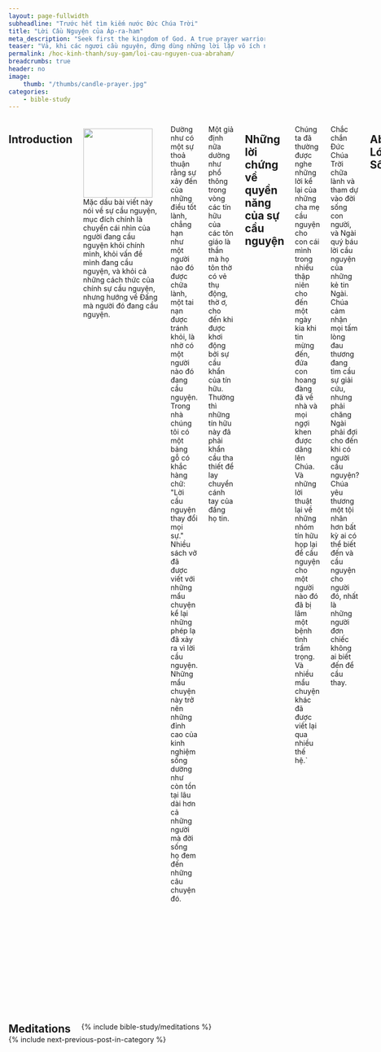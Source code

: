 ```yaml
---
layout: page-fullwidth
subheadline: "Trước hết tìm kiếm nước Đức Chúa Trời"
title: "Lời Cầu Nguyện của Áp-ra-ham"
meta_description: "Seek first the kingdom of God. A true prayer warrior. Trước hết tìm kiếm nước Đức Chúa Trời. Chiến sĩ cầu nguyện."
teaser: "Vả, khi các ngươi cầu nguyện, đừng dùng những lời lặp vô ích như người ngoại; vì họ tưởng vì cớ lời mình nói nhiều thì được nhậm (<cite>Matthew 6:7</cite>). Chớ vội mở miệng ra, và lòng ngươi chớ lật đật nói lời trước mặt Ðức Chúa Trời; vì Ðức Chúa Trời ở trên trời, còn ngươi ở dưới đất. Vậy nên ngươi khá ít lời (<cite>Ecclesiastes 5:2</cite>). Bấy giờ, từ giữa cơn gió trốt, Ðức Chúa Trời đáp cùng Gióp rằng:  Kẻ nầy là ai dám dùng các lời không tri thức, Mà làm cho mờ ám các mưu định ta? (<cite>Job 38:1-2</cite>)"
permalink: /hoc-kinh-thanh/suy-gam/loi-cau-nguyen-cua-abraham/
breadcrumbs: true
header: no
image:
    thumb: "/thumbs/candle-prayer.jpg"
categories:
    - bible-study
---
```

<!--more-->

<div class="row"> <div class="medium-8 columns" markdown="1">

## Introduction

<div>
<p>
<img alt src="{{ site.baseurl }}/images/candle-prayer.jpg" style="border: 0px none; margin: 7px 15px 0px 0px; max-width: 100%; height: 136px; padding: 0px; float: left;">
Mặc dầu bài viết này nói về sự cầu nguyện, mục đích chính là chuyển cái nhìn của người đang cầu nguyện khỏi chính mình, khỏi vấn đề mình đang cầu nguyện, và khỏi cả những cách thức của chính sự cầu nguyện, nhưng hướng về Đấng mà người đó đang cầu nguyện.
</p>
</div>

Dường như có một sự thoả thuận rằng sự xảy đến của những điều tốt lành, chẳng hạn như một người nào đó được chữa lành, một tai nạn được tránh khỏi, là nhờ có một người nào đó đang cầu nguyện. Trong nhà chúng tôi có một bảng gỗ có khắc hàng chữ: "Lời cầu nguyện thay đổi mọi sự." Nhiều sách vở đã được viết với những mẩu chuyện kể lại những phép lạ đã xảy ra vì lời cầu nguyện. Những mẩu chuyện này trở nên những đỉnh cao của kinh nghiệm sống dường như còn tồn tại lâu dài hơn cả những người mà đời sống họ đem đến những câu chuyện đó.

Một giả định nữa dường như phổ thông trong vòng các tín hữu của các tôn giáo là thần mà họ tôn thờ có vẻ thụ động, thờ ơ, cho đến khi được khơi động bởi sự cầu khẩn của tín hữu. Thường thì những tín hữu này đã phải khẩn cầu tha thiết để lay chuyển cánh tay của đấng họ tin.
 
## Những lời chứng về quyền năng của sự cầu nguyện

Chúng ta đã thường được nghe những lời kể lại của những cha mẹ cầu nguyện cho con cái mình trong nhiều thập niên cho đến một ngày kia khi tin mừng đến, đứa con hoang đàng đã về nhà và mọi ngợi khen được dâng lên Chúa. Và những lời thuật lại về những nhóm tín hữu họp lại để cầu nguyện cho một người nào đó đã bị lâm một bệnh tình trầm trọng. Và nhiều mẩu chuyện khác đã được viết lại qua nhiều thế hệ.`

Chắc chắn Đức Chúa Trời chữa lành và tham dự vào đời sống con người, và Ngài quý báu lời cầu nguyện của những kẻ tin Ngài. Chúa cảm nhận mọi tấm lòng đau thương đang tìm cầu sự giải cứu, nhưng phải chăng Ngài phải đợi cho đến khi có người cầu nguyện? Chúa yêu thương một tội nhân hơn bất kỳ ai có thể biết đến và cầu nguyện cho người đó, nhất là những người đơn chiếc không ai biết đến để cầu thay.

## Abraham,  Lót, và Sô-đôm

Các đoạn 18 và 19 của Sáng Thế Ký ghi lại một biến cố mà trong đó lửa xuống từ trời để huỷ diệt hai thành lớn: Sô-đôm và Gô-mô-rơ. Chúng ta đặc biệt chú ý tới Sô-đôm vì đó là nơi cư ngụ của cháu ông Lót. Trong đoạn Kinh thánh này chúng ta thấy Áp-ra-ham cầu nguyện với Chúa về thành Sô-đôm khác với cung cách chúng ta thường thấy trong vòng những kẻ cầu nguyện. Bài viết này không nói về cách thức cầu nguyện, nhưng nghiên cứu về những dữ kiện dẫn đến sự cầu nguyện của Áp-ra-ham, cũng như nội dung của lời cầu nguyện của ông.

Câu chuyện khởi đầu với lời độc thoại của Đức Chúa Trời: <em>"Lẽ nào ta giấu Áp-ra-ham điều chi ta sẽ làm sao?"</em> Đó là chính Chúa đã chọn để bày tỏ dự tính của Ngài cho Áp-ra-ham. Áp-ra-ham có lẽ đang bận rộn với những công việc thường ngày với đôi lúc nghĩ đến không biết khi nào ông và vợ dấu yêu có được đứa con thừa tự. Mặc dầu hai ông bà đã có một con qua người tớ gái A-ga, họ chắc thường suy gẫm phải chăng dòng dõi mà Chúa hứa với họ vẫn còn nằm trong chương trình của Đức Chúa Trời vẫn còn tiếp diễn, mặc dầu đã lâu lắm rồi kể từ khi lần đầu họ nghe lời Chúa hứa.

Cho đến giờ phút này, Áp-ra-ham đã không cầu nguyện về thành Sô-đôm, và cũng chẳng cầu nguyện về cháu của mình là Lót, ít nhất là cho đến khi Chúa bày tỏ cho ông chương trình của Ngài. Rồi cho đến khi ông bắt đầu cầu nguyện, lời cầu nguyện của ông không giống với những gì chúng ta quen thuộc.

Áp-ra-ham đã không cầu nguyện về Lót. Nhưng khi được nghe Chúa nói về dự định huỷ diệt thành Sô-đôm, ông hỏi Ngài:

 <p class="blockquote">“Chúa sẽ diệt người công bình luôn với người độc ác sao?  24 Ngộ trong thành có năm mươi người công bình, Chúa cũng sẽ diệt họ hết sao? Há chẳng tha thứ cho thành đó vì cớ năm mươi người công bình ở trong sao? Không lẽ nào Chúa làm điều như vậy, diệt người công bình luôn với kẻ độc ác; đến đỗi kể người công bình cũng như người độc ác. Không, Chúa chẳng làm điều như vậy bao giờ! Ðấng đoán xét toàn thế gian, há lại không làm sự công bình sao?”</p> 

Chúa trả lời với ông:

<p class="blockquote">Nếu ta tìm được trong Sô-đôm năm mươi người công bình, vì tình thương bấy nhiêu người đó ta sẽ tha hết cả thành.</p>

Rồi Áp-ra-ham tiếp tục dò xét tấm lòng của Chúa về số người công bình tối thiểu khiến Chúa có thể vì họ mà dừng cơn nóng giận. Bốn mươi lăm người công bình? Bốn mươi? Ba mươi? Hai mươi? Và cuối cùng là mười? Cho mỗi câu hỏi Ngài trả lời rằng sẽ không huỷ thành vì số người công bình trong đó.

## Điều quan trọng nhất

Tại sao Áp-ra-ham đã không cầu nguyện đặc biệt cho Lót? Dĩ nhiên có nhiều điều quan trọng trong đời sống ông mà Lót là một phần trong đó (Genesis 13:8-9), nhưng có một điều gì đó quan trọng hơn nhiều: bản tính của Đức Chúa Trời. Sau khi mỗi câu hỏi được nêu lên với Chúa với con số người công bình từ từ giảm xuống, Áp-ra-ham cảm nhận ông biết Chúa nhiều hơn. Đối với ông, mọi điều khác, kể cả Lót và thành Sô-đôm, và ngay cả những nghi vấn trong lòng ông về lời hứa của Đức Chúa Trời về hậu tự của ông, và mọi điều khác trong trần thế, phai mờ khi so sánh với sự nhận biết về bản tính của Đức Chúa Trời.

Áp-ra-ham mang một ấn tượng về Đức Chúa Trời của vũ trụ: "Không lẽ nào Chúa làm điều như vậy, diệt người công bình luôn với kẻ độc ác." Áp-ra-ham không cần phải thương lượng với Chúa thêm nữa. Vì bây giờ ông biết, dù chỉ có một người công bình trong thành, Chúa cũng không huỷ diệt chỉ vì một người đó. Đó là Đức Chúa Trời mà Áp-ra-ham muốn biết, và tin cậy. Ông tin Chúa về số mệnh của Sô-đôm. Từ đây trở đi, dù có điều gì xảy ra chăng nữa ông biết mọi sự sẽ tốt đẹp. Ông hoàn toàn an tâm về Chúa.

## Trước hết tìm kiếm nước Đức Chúa Trời.

> <sup>31</sup>Ấy vậy, các ngươi chớ lo lắng mà nói rằng: Chúng ta sẽ ăn gì? uống gì? mặc gì?  <sup>32</sup>Vì mọi điều đó, các dân ngoại vẫn thường tìm, và Cha các ngươi ở trên trời vốn biết các ngươi cần dùng những điều đó rồi.  <sup>33</sup>Nhưng <span style="font-weight: bold">trước hết, hãy tìm kiếm nước Ðức Chúa Trời và sự công bình của Ngài</span>, thì Ngài sẽ cho thêm các ngươi mọi điều ấy nữa.  <sup>34</sup>Vậy, chớ lo lắng chi về ngày mai; vì ngày mai sẽ lo về việc ngày mai. Sự khó nhọc ngày nào đủ cho ngày ấy (Matthew 6:31-34).

Trước hết tìm kiếm nước Đức Chúa Trời và sự công bình của Ngài. Đây chính là điều chúng ta nhận xét từ mẩu đối thoại giữa Áp-ra-ham và Đức Chúa Trời.

Chắc chắn Áp-ra-ham cũng là một người như chúng ta với nhiều nhu cầu cần cầu nguyện. Chúng ta cũng biết ông và vợ ông là Sa-ra vẫn đang trông đợi sự trọn vẹn của lời hứa của Đức Chúa Trời về hậu tự của họ. Và chắc họ cũng đang sốt ruột về cháu là Lót và gia đình của ông ở thành Sô-đôm. Rồi trong lúc tuổi già sức yếu chắc cũng có nhiều vấn đề về sức khoẻ cần được Chúa thăm viếng. Và nhiều nan đề khác nữa trong cuộc sống.

Nhưng chúng ta đã không nghe Áp-ra-ham nói gì về những điều này trong lời cầu nguyện của ông với Chúa. Thay vào đó chúng ta nghe ông dò dẫm về chiều sâu của tình yêu Chúa cho nhbững kẻ thuộc về Ngài. Nếu Áp-ra-ham có thể tin cậy nơi Chúa về điều quan trọng này thì chắc ông sẽ tin cậy nơi Chúa trong mọi điều khác nữa.

Áp-ra-ham chắc đã từng nghe tiếng đồn về thành Sô-đôm là một thành phố cực kỳ tội lỗi. Nhưng ông đã không vì thế cầu nguyện xin Chúa huỷ diệt thành đó. Nhưng ông chọn để chú tâm vào những người công bình còn sống ở đó. Nhưng quan trọng hơn nữa là sự ông chú tâm vào bản tính Đức Chúa Trời. Những câu trả lời của Chúa sẽ dệt nên trong ông một hình ảnh về Ngài và cái nhìn của ông về cuộc sống.

Áp-ra-ham quả là một người tìm kiếm nước Đức Chúa Trời và sự công bình của Ngài.

Lời cầu nguyện của ông cũng giúp chúng ta hiểu ý nghĩa của 2 Peter 3:18:

<p class="blockquote">Hãy tấn tới trong ân điển và trong sự thông biết Chúa và Cứu Chúa chúng ta là Ðức Chúa Jêsus Christ.</p>

Hãy để lời cầu nguyện của Áp-ra-ham hướng dẫn chúng ta trong sự tìm biết Chúa.

## Mắt Chúa dõi trông từng con chim sẻ

> <sup>29</sup>Hai con chim sẻ há chẳng từng bị bán một đồng tiền sao? Và ví không theo ý muốn Cha các ngươi, thì không hề một con nào rơi xuống đất.  <sup>30</sup>Tóc trên đầu các ngươi cũng đã đếm hết rồi.  <sup>31</sup>Vậy, đừng sợ chi hết, vì các ngươi quí trọng hơn nhiều con chim sẻ (Matthew 10:29-31).

Nếu Chúa lo tưởng đến từng con chim sẻ, và ngay cả chính từng sợi tóc trên đầu chúng ta là điều dường như không đáng kể, há Ngài chẳng lo đến những nhu cầu trọng yếu hơn trong đời sống chúng ta như sức khoẻ, thức ăn hằng ngày, hoặc những lo lắng khác có thể đang đè nặng trên tâm khảm chúng ta? Còn những điều có vẻ thiêng liêng hơn như các mục vụ, chương trình truyền giáo? Ai đã cầu nguyện để Chúa Giê-su xuống thế từ trời, hoặc ai đã cầu nguyện để đưa Ngài lên từ âm phủ? (Romans 10:5-13)

## Kết luận

Chúa không lơ là, và Ngài cũng chẳng mệt mỏi hay buồn ngủ. Trong trường hợp của Áp-ra-ham liên hệ đến thành Sô-đôm và cháu ông là Lót, đó là chính Đức Chúa Trời đến báo tin cho ông. Lời cầu nguyện của Áp-ra-ham chỉ là một sự đáp lại sự mong muốn của Đức Chúa Trời muốn chia xẻ với ông điều mà trí ông không hề nghĩ đến: <em>"Lẽ nào ta giấu Áp-ra-ham điều chi ta sẽ làm sao?"</em>

Đó chính là Chúa đã đem đến cho Môi-se chương trình của Ngài để giải cứu dân tộc Ngài ra khỏi xứ Ai-cập trong khi ý tưởng về dân tộc mà ông đã từng biết đã quá phai mờ trong tâm khảm của ông. Môi-se bây giờ đã tám mươi và đã quá quen thuộc với đời sống tĩnh lặng trong sa mạc. Không, ông đã không cầu nguyện cho dân tộc ông vẫn còn nằm trong xiềng xích nô lệ, mà cũng chẳng có ai chung quanh để đồng chia xẻ với ông khải tượng giải cứu họ ra khỏi xứ Ai-cập.

Thế còn Giô-na, phải chăng chính ông yêu thương dân thành Ni-ni-ve, hay là chính Chúa? Phải chăng chính Giô-na đã có khải tượng về sự rao truyền tin lành cho họ hay là Chúa đã tỏ bày tấm lòng của Ngài với ông: "Vì Đức Chúa Trời yêu thương thế gian?"

Cũng cùng một trường hợp với sứ đồ Phao-lô. Ông đang bận rộn bắt bớ những người theo Chúa khi Ngài bày tỏ cho ông sự Ngài kêu gọi ông thành khí cụ dẫn đưa họ vào con đường hẹp và thẳng trong niềm tin mới của họ nơi Đấng Christ. Thực vậy, sứ đồ Phao-lô đã được Chúa gọi ông từ trong bụng mẹ để làm công việc mà Chúa đã sắm sẵn cho ông (Galatians 1:15), rất lâu trước khi ông biết mở lời cầu nguyện.

Chẳng một ai trong những vĩ nhân này tự khởi xướng về những công việc vĩ đại này. Họ chỉ một cách đơn giản sống trong tầm hiểu biết của họ, chẳng hề biết đến những trọng trách vĩ đại sẽ đến với họ sau khi Chúa gọi họ vào trách vụ hầu việc Ngài.

Dĩ nhiên cũng có lúc chúng ta cần cầu nguyện, và cầu nguyện với hết tấm lòng, về những vấn đề lớn và cấp bách. Mặc dầu chúng ta biết Chúa biết rõ mọi điều về đời sống chúng ta, được bày tỏ sự nặng nề trong lòng với Chúa là một ơn phước lớn, nhất là khi chúng ta được lời hứa rằng Đức Thánh Linh sẽ giúp chúng ta bày tỏ những ý tưởng mà chúng ta không thể nghĩ đến trong lúc khẩn trương.

Nhưng ngoài những trường hợp đó chúng ta có cần cầu nguyện không ngừng chăng? Hãy thử tưởng tượng một trẻ thơ cứ nói không ngừng với cha mẹ nó? Cầu nguyện không phải là chỉ nói với Chúa, nhưng cũng là nghe lời Chúa phán. Hãy thử suy gẫm về sự nghe tiếng Chúa là một cách cầu nguyện tốt hơn. Và Chúa thường hay phán với chúng ta qua Thánh Kinh. Sau cùng, yên lặng trước mặt Chúa và nhận thức Ngài là Chúa là điều còn tốt hơn nữa.

<p class="blockquote">"Vả, khi các ngươi cầu nguyện, đừng dùng những lời lặp vô ích như người ngoại; vì họ tưởng vì cớ lời mình nói nhiều thì được nhậm (Matthew 6:7).:</p>

<p class="blockquote">Chớ vội mở miệng ra, và lòng ngươi chớ lật đật nói lời trước mặt Ðức Chúa Trời; vì Ðức Chúa Trời ở trên trời, còn ngươi ở dưới đất. Vậy nên ngươi khá ít lời (Ecclesiastes 5:2).</p>

<p class="blockquote"><sup>1</sup>Bấy giờ, từ giữa cơn gió trốt, Ðức Chúa Trời đáp cùng Gióp rằng:  <sup>2</sup>Kẻ nầy là ai dám dùng các lời không tri thức, Mà làm cho mờ ám các mưu định ta? (Job 38:1-2)</p>

{% include bible-study/bible-study-footer %}
</div><!-- /.medium-8.columns -->
<div class="bible-index medium-4 columns">

<h2 style="margin: 0px">Meditations</h2>
        {% include bible-study/meditations %}
</div><!-- /.medium-4.columns -->
</div><!-- /.row -->

<div class="small-12" style="padding: 0px; border-bottom: none;">
    {% include next-previous-post-in-category %}
</div>

